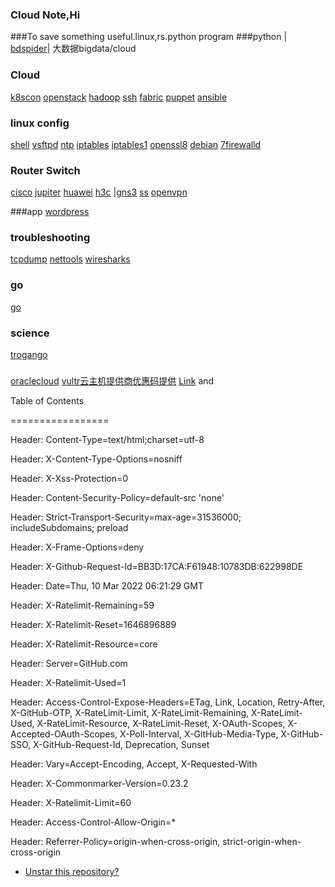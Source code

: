 ### Cloud Note,Hi

###To save something useful.linux,rs.python program 
###python
| [bdspider](bdspider.py)|
大数据bigdata/cloud
### Cloud 


[k8scon](conjure-up.html)
[openstack](openstack.html)
[hadoop](hadoop.html)
[ssh](ssh.html)
[fabric](fabric.html)
[puppet](puppet.html)
[ansible](ansible.html)

### linux config

[shell](linux/shell.html)
[vsftpd](linux/yum.html)
[ntp](linux/ntp.html)
[iptables](linux/iptables.html)
[iptables1](linux/iptables1.html)
[openssl8](linux/opensslssh.html)
[debian](linux/debian1.html)
[7firewalld](linux/firewalld.html)

### Router Switch

[cisco](net/cisco1.html)
[jupiter](net/jupiter.html)
[huawei](net/huawei.html)
[h3c](net/h3c1.html)
|[gns3](net/gns.html)
[ss](ss.html)
[openvpn](openvpn.html)

###app
[wordpress](linux/wp.html)

### troubleshooting

[tcpdump](linux/tcpdump.html)
[nettools](linux/nettools.html)
[wiresharks](linux/wiresharks.html)
### go
[go](linux/go.html)

### science
[trogango](linux/trogango.html)

### 
[oraclecloud](linux/oracle.md)
[vultr云主机提供商优惠码提供](https://www.vultr.com/?ref=9064803-8H)
[Link](url) and 

Table of Contents

=================



Header: Content-Type=text/html;charset=utf-8

Header: X-Content-Type-Options=nosniff

Header: X-Xss-Protection=0

Header: Content-Security-Policy=default-src 'none'

Header: Strict-Transport-Security=max-age=31536000; includeSubdomains; preload

Header: X-Frame-Options=deny

Header: X-Github-Request-Id=BB3D:17CA:F61948:10783DB:622998DE

Header: Date=Thu, 10 Mar 2022 06:21:29 GMT

Header: X-Ratelimit-Remaining=59

Header: X-Ratelimit-Reset=1646896889

Header: X-Ratelimit-Resource=core

Header: Server=GitHub.com

Header: X-Ratelimit-Used=1

Header: Access-Control-Expose-Headers=ETag, Link, Location, Retry-After, X-GitHub-OTP, X-RateLimit-Limit, X-RateLimit-Remaining, X-RateLimit-Used, X-RateLimit-Resource, X-RateLimit-Reset, X-OAuth-Scopes, X-Accepted-OAuth-Scopes, X-Poll-Interval, X-GitHub-Media-Type, X-GitHub-SSO, X-GitHub-Request-Id, Deprecation, Sunset

Header: Vary=Accept-Encoding, Accept, X-Requested-With

Header: X-Commonmarker-Version=0.23.2

Header: X-Ratelimit-Limit=60

Header: Access-Control-Allow-Origin=*

Header: Referrer-Policy=origin-when-cross-origin, strict-origin-when-cross-origin

* [Unstar this repository?](#unstar-this-repository)
